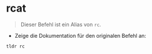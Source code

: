 # rcat

> Dieser Befehl ist ein Alias von `rc`.

- Zeige die Dokumentation für den originalen Befehl an:

`tldr rc`
